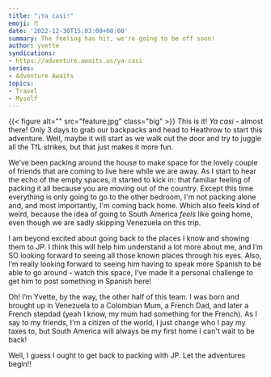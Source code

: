 ```yaml
---
title: "¡Ya casi!"
emoji: ⏰
date: '2022-12-30T15:03:00+00:00'
summary: The feeling has hit, we're going to be off soon!
author: yvette
syndications:
- https://adventure.awaits.us/ya-casi
series:
- Adventure Awaits
topics:
- Travel
- Myself
---
```

{{< figure alt="" src="feature.jpg" class="big" >}}
This is it! _Ya casi_ - almost there! Only 3 days to grab our backpacks and head to Heathrow to start this adventure. Well, maybe it will start as we walk out the door and try to juggle all the TfL strikes, but that just makes it more fun.

We’ve been packing around the house to make space for the lovely couple of friends that are coming to live here while we are away. As I start to hear the echo of the empty spaces, it started to kick in: that familiar feeling of packing it all because you are moving out of the country. Except this time everything is only going to go to the other bedroom, I'm not packing alone and, and most importantly, I'm coming back home. Which also feels kind of weird, because the idea of going to South America _feels_ like going home, even though we are sadly skipping Venezuela on this trip.

I am beyond excited about going back to the places I know and showing them to JP. I think this will help him understand a lot more about me, and I’m SO looking forward to seeing all those known places through his eyes. Also, I’m really looking forward to seeing him having to speak more Spanish to be able to go around - watch this space, I’ve made it a personal challenge to get him to post something in Spanish here!

Oh! I’m Yvette, by the way, the other half of this team. I was born and brought up in Venezuela to a Colombian Mum, a French Dad, and later a French stepdad (yeah I know, my mum had something for the French). As I say to my friends, I'm a citizen of the world, I just change who I pay my taxes to, but South America will always be my first home I can't wait to be back!

Well, I guess I ought to get back to packing with JP. Let the adventures begin!!

